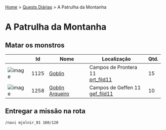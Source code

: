 [Home](../README.md) > [Quests Diárias](./README.md) > A Patrulha da Montanha

# A Patrulha da Montanha

## Matar os monstros

| | Id | Nome | Localização | Qtd. |
| - | - | - | - | - |
| ![image](https://file5s.ratemyserver.net/mobs/1125.gif) | 1125 | [Goblin](https://ratemyserver.net/mob_db.php?mob_id=1125&small=1&back=1) | Campos de Prontera 11  <br>[prt_fild11](https://ratemyserver.net/index.php?page=npc_shop_warp&map=prt_fild11) | 15 |
| ![image](https://file5s.ratemyserver.net/mobs/1258.gif) | 1258 | [Goblin Arqueiro](https://ratemyserver.net/mob_db.php?mob_id=1258&small=1&back=1) | Campos de Geffen 11<br>[gef_fild11](https://ratemyserver.net/index.php?page=npc_shop_warp&map=gef_fild11) | 10 |


## Entregar a missão na rota

```
/navi mjolnir_01 160/120
```
